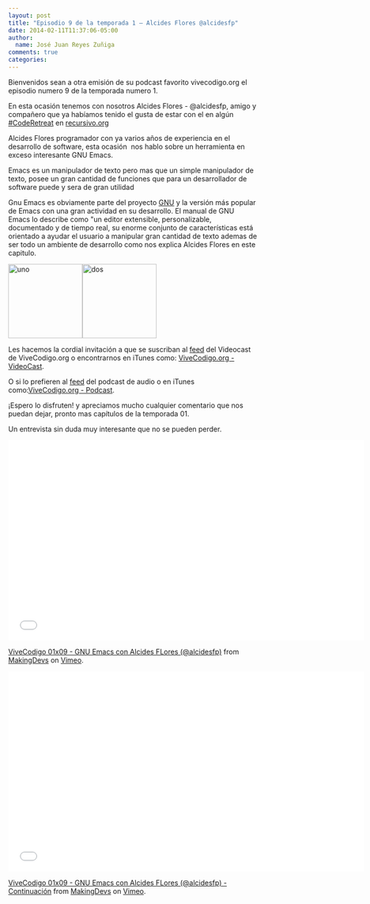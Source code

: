 ```yaml
---
layout: post
title: "Episodio 9 de la temporada 1 – Alcides Flores @alcidesfp"
date: 2014-02-11T11:37:06-05:00
author:
  name: José Juan Reyes Zuñiga
comments: true
categories: 
---
```


Bienvenidos sean a otra emisión de su podcast favorito vivecodigo.org el episodio numero 9 de la temporada numero 1.

En esta ocasión tenemos con nosotros Alcides Flores - @alcidesfp, amigo y compañero que ya habíamos tenido el gusta de estar con el en algún <a href="http://recursivo.org/?p=102">#CodeRetreat</a> en <a href="http://recursivo.org/">recursivo.org</a>

Alcides Flores programador con ya varios años de experiencia en el desarrollo de software, esta ocasión  nos hablo sobre un herramienta en exceso interesante GNU Emacs.

Emacs es un manipulador de texto pero mas que un simple manipulador de texto, posee un gran cantidad de funciones que para un desarrollador de software puede y sera de gran utilidad

Gnu Emacs es obviamente parte del proyecto <a title="GNU" href="http://www.gnu.org/">GNU</a> y la versión más popular de Emacs con una gran actividad en su desarrollo. El manual de GNU Emacs lo describe como "un editor extensible, personalizable, documentado y de tiempo real, su enorme conjunto de características está orientado a ayudar el usuario a manipular gran cantidad de texto ademas de ser todo un ambiente de desarrollo como nos explica Alcides Flores en este capitulo.
<!--more-->

<img class="alignleft size-thumbnail wp-image-537" alt="uno" src="https://vivecodigo.org/images/uno.jpg" width="150" height="150" /><img class="alignleft size-thumbnail wp-image-535" alt="dos" src="https://vivecodigo.org/images/dos.jpg" width="150" height="150" />

Les hacemos la cordial invitación a que se suscriban al <a href="http://vivecodigo.org/blog/index.xml">feed</a> del Videocast de ViveCodigo.org o encontrarnos en iTunes como: <a href="https://itunes.apple.com/ca/podcast/vivecodigo.org-videocast/id685052596">ViveCodigo.org - VideoCast</a>.

O si lo prefieren al <a href="http://media.vivecodigo.org.s3.amazonaws.com/podcast-audio/feed.xml">feed</a> del podcast de audio o en iTunes como:<a href="https://itunes.apple.com/mz/podcast/vivecodigo.org-podcast/id722889939">ViveCodigo.org - Podcast</a>.

<!--more-->¡Espero lo disfruten! y apreciamos mucho cualquier comentario que nos puedan dejar, pronto mas capítulos de la temporada 01.

Un entrevista sin duda muy interesante que no se pueden perder.

<iframe src="//player.vimeo.com/video/86336678" width="720" height="405" frameborder="0" webkitallowfullscreen mozallowfullscreen allowfullscreen></iframe> <p><a href="http://vimeo.com/86336678">ViveCodigo 01x09 - GNU Emacs con Alcides FLores (@alcidesfp)</a> from <a href="http://vimeo.com/makingdevs">MakingDevs</a> on <a href="https://vimeo.com">Vimeo</a>.</p>

<iframe src="//player.vimeo.com/video/86362811" width="720" height="405" frameborder="0" webkitallowfullscreen mozallowfullscreen allowfullscreen></iframe> <p><a href="http://vimeo.com/86362811">ViveCodigo 01x09 - GNU Emacs con Alcides FLores (@alcidesfp) - Continuación</a> from <a href="http://vimeo.com/makingdevs">MakingDevs</a> on <a href="https://vimeo.com">Vimeo</a>.</p>

